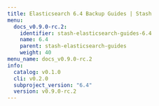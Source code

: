 ```yaml
---
title: Elasticsearch 6.4 Backup Guides | Stash
menu:
  docs_v0.9.0-rc.2:
    identifier: stash-elasticsearch-guides-6.4
    name: 6.4
    parent: stash-elasticsearch-guides
    weight: 40
menu_name: docs_v0.9.0-rc.2
info:
  catalog: v0.1.0
  cli: v0.2.0
  subproject_version: "6.4"
  version: v0.9.0-rc.2
---
```


